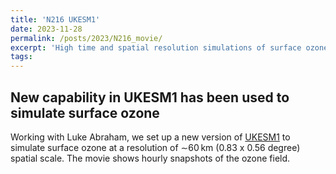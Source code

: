 ```yaml
---
title: 'N216 UKESM1'
date: 2023-11-28
permalink: /posts/2023/N216_movie/
excerpt: 'High time and spatial resolution simulations of surface ozone using UKESM1'
tags:
---
```

## New capability in UKESM1 has been used to simulate surface ozone

Working with Luke Abraham, we set up a new version of [UKESM1](https://www.ukesm.ac.uk) to simulate surface ozone at a resolution of ∼60 km (0.83 x 0.56 degree) spatial scale.  The movie shows hourly snapshots of the ozone field.
